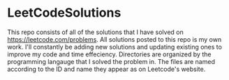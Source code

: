 # LeetCodeSolutions

This repo consists of all of the solutions that I have solved on https://leetcode.com/problems. All solutions posted to this repo is my own work. I'll constantly be adding new solutions and updating existing ones to improve my code and time effeciency. Directories are organized by the programming langauge that I solved the problem in. The files are named according to the ID and name they appear as on Leetcode's website.
